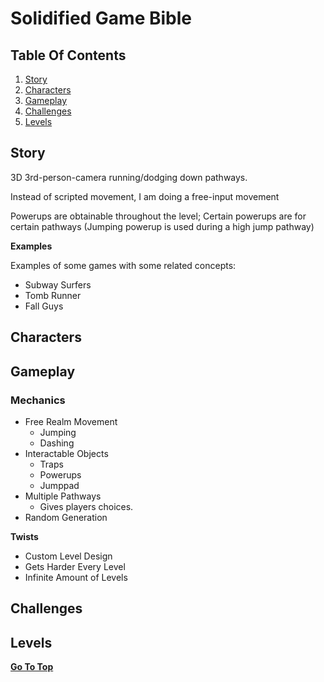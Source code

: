 # Solidified Game Bible

## Table Of Contents

 1. [Story](https://github.com/coolman221/Solidified#story)
 2. [Characters](https://github.com/coolman221/Solidified#characters)
 3. [Gameplay](https://github.com/coolman221/Solidified#gameplay)
 4. [Challenges](https://github.com/coolman221/Solidified#challenges)
 5. [Levels](https://github.com/coolman221/Solidified#levels)


## Story

3D 3rd-person-camera running/dodging down pathways.

Instead of scripted movement, I am doing a free-input movement 

Powerups are obtainable throughout the level; Certain powerups are for certain pathways (Jumping powerup is used during a high jump pathway)


**Examples**

Examples of some games with some related concepts:

 * Subway Surfers
 * Tomb Runner
 * Fall Guys

## Characters

## Gameplay

### Mechanics

  * Free Realm Movement
    * Jumping
    * Dashing
  * Interactable Objects
    * Traps
    * Powerups
    * Jumppad
  * Multiple Pathways
    * Gives players choices.
  * Random Generation


**Twists**

 * Custom Level Design
 * Gets Harder Every Level
 * Infinite Amount of Levels


## Challenges

## Levels


[**Go To Top**](https://github.com/coolman221/Solidified/blob/main/README.md#solidified-game-bible)
